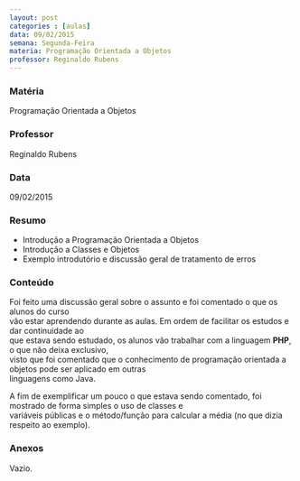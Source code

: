 ```yaml
---
layout: post
categories : [aulas]
data: 09/02/2015
semana: Segunda-Feira
materia: Programação Orientada a Objetos
professor: Reginaldo Rubens
---
```


<h3 class="page-header">Matéria</h3>
Programação Orientada a Objetos

<h3 class="page-header">Professor</h3>
Reginaldo Rubens

<h3 class="page-header">Data</h3>
09/02/2015

<h3 class="page-header">Resumo</h3>
<ul>
      <li>Introdução a Programação Orientada a Objetos</li>
      <li>Introdução a Classes e Objetos</li>
      <li>Exemplo introdutório e discussão geral de tratamento de erros</li>
</ul>

<h3 class="page-header">Conteúdo</h3>
<p>Foi feito uma discussão geral sobre o assunto e foi comentado o que os alunos do curso <br/>
vão estar aprendendo durante as aulas. Em ordem de facilitar os estudos e dar continuidade ao <br/>
que estava sendo estudado, os alunos vão trabalhar com a linguagem <b>PHP</b>, o que não deixa exclusivo, <br/>
visto que foi comentado que o conhecimento de programação orientada a objetos pode ser aplicado em outras <br/>
linguagens como Java.</p>

<p> A fim de exemplificar um pouco o que estava sendo comentado, foi mostrado de forma simples o uso de classes e <br/>
variáveis públicas e o método/função para calcular a média (no que dizia respeito ao exemplo).
</p>


<h3 class="page-header">Anexos</h3>
Vazio.

